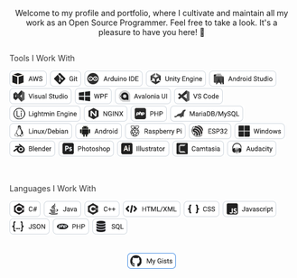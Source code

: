 <p align="center">
Welcome to my profile and portfolio, where I cultivate and maintain all my work as an Open Source Programmer. Feel free to take a look. It's a pleasure to have you here! 🙂
</p>

## 
<p style="color: #383838;">Tools I Work With</p>

<img src="images/aws.png" /> <img src="images/git.png" /> <img src="images/arduino-ide.png" /> <img src="images/unity.png" /> <img src="images/android-studio.png" /> <img src="images/visual-studio.png" /> <img src="images/wpf.png" /> <img src="images/avalonia.png" /> <img src="images/vs-code.png" /> <img src="images/lightmin.png" /> <img src="images/nginx.png" /> <img src="images/php-tool.png" /> <img src="images/mariadb.png" /> <img src="images/linux.png" /> <img src="images/android.png" /> <img src="images/raspberry-pi.png" /> <img src="images/esp32.png" /> <img src="images/windows.png" /> <img src="images/blender.png" /> <img src="images/photoshop.png" /> <img src="images/illustrator.png" /> <img src="images/camtasia.png" /> <img src="images/audacity.png" />

<br>

<p style="color: #383838;">Languages ​​I Work With</p>

<img src="images/csharp.png" /> <img src="images/java.png" /> <img src="images/cpp.png" /> <img src="images/html-xml.png" /> <img src="images/css.png" /> <img src="images/javascript.png" /> <img src="images/json.png" /> <img src="images/php.png" /> <img src="images/sql.png" />

##
 
<p align="center"><a href="https://gist.github.com/marcos4503" style="color: black; text-decoration: underline;text-decoration-style: dotted;"><img src="images/my-gists.png" /></a></p>